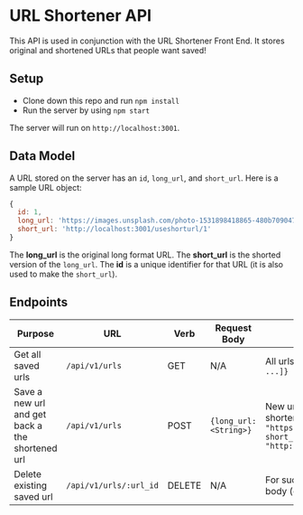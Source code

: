 # URL Shortener API

This API is used in conjunction with the URL Shortener Front End. It stores original and shortened URLs that people want saved!

## Setup

* Clone down this repo and run `npm install`
* Run the server by using `npm start`

The server will run on `http://localhost:3001`.

## Data Model

A URL stored on the server has an `id`, `long_url`, and `short_url`. Here is a sample URL object:

```js
{
  id: 1,
  long_url: 'https://images.unsplash.com/photo-1531898418865-480b7090470f?ixlib=rb-1.2.1&ixid=eyJhcHBfaWQiOjEyMDd9&auto=format&fit=crop&w=934&q=80',
  short_url: 'http://localhost:3001/useshorturl/1'
}
```

The **long_url** is the original long format URL. The **short_url** is the shorted version of the `long_url`. The **id** is a unique identifier for that URL (it is also used to make the `short_url`).

## Endpoints

| Purpose | URL | Verb | Request Body | Sample Success Response |
|----|----|----|----|----|
| Get all saved urls |`/api/v1/urls`| GET | N/A | All urls on the server: `{urls: [{}, {}, ...]}` |
| Save a new url and get back a the shortened url |`/api/v1/urls`| POST | `{long_url: <String>}` | New url that was added with the shortened url: `{id: 2, long_url: "https://images.unsplash.com/photo...", short_url: "http://localhost:3001/useshorturl/2"}` |
| Delete existing saved url |`/api/v1/urls/:url_id`| DELETE | N/A | For successful deletion: No response body (only 204 status code) |
